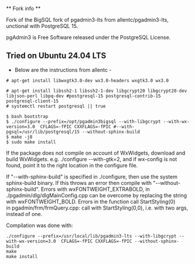 ** Fork info **

Fork of the BigSQL fork of pgadmin3-lts from allentc/pgadmin3-lts, unctional
with PostgreSQL 15.

pgAdmin3 is Free Software released under the PostgreSQL License.


Tried on Ubuntu 24.04 LTS
------------------------
- Below are the instructions from allentc -
```
# apt-get install libwxgtk3.0-dev wx3.0-headers wxgtk3.0 wx3.0

# apt-get install libssh2-1 libssh2-1-dev libgcrypt20 libgcrypt20-dev libjson-perl libpq-dev #postgresql-15 postgresql-contrib-15 postgresql-client-15
# systemctl restart postgresql || true

$ bash bootstrap
$ ./configure --prefix=/opt/pgadmin3bigsql --with-libgcrypt --with-wx-version=3.0  CFLAGS=-fPIC CXXFLAGS=-fPIC #--with-pgsql=/usr/lib/postgresql/15 --without-sphinx-build
$ make -j8
$ sudo make install
```

If the package does not compile on account of WxWidgets, download and build WxWidgets. e.g. ./configure --with-gtk=2, and if wx-config is not found, point it to the right location in the configure file.

If "--with-sphinx-build" is specified in ./configure, then use the system sphinx-build binary. If this throws an error then compile with "--without-sphinx-build".
Errors with wxFONTWEIGHT_EXTRABOLD, in ./pgadmin/dlg/dlgMainConfig.cpp can be overcome by replacing the string with wxFONTWEIGHT_BOLD.
Errors in the function call StartStyling(0) in pgadmin/frm/frmQuery.cpp: call with StartStyling(0,0), i.e. with two args, instead of one.

Compilation was done with:
```
./configure --prefix=/usr/local/lib/pgadmin3-lts --with-libgcrypt --with-wx-version=3.0  CFLAGS=-fPIC CXXFLAGS=-fPIC --without-sphinx-build
make
make install
```



